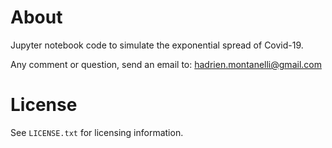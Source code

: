 # About
Jupyter notebook code to simulate the exponential spread of Covid-19.

Any comment or question, send an email to: hadrien.montanelli@gmail.com

# License
See `LICENSE.txt` for licensing information.
